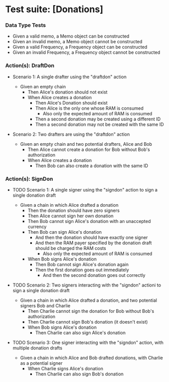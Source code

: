 # Test suite: \[Donations\]

### Data Type Tests
* Given a valid memo, a Memo object can be constructed
* Given an invalid memo, a Memo object cannot be constructed
* Given a valid Frequency, a Frequency object can be constructed
* Given an invalid Frequency, a Frequency object cannot be constructed

### Action(s): DraftDon
* Scenario 1: A single drafter using the \"draftdon\" action
  * Given an empty chain
    * Then Alice's donation should not exist
    * When Alice creates a donation
      * Then Alice's Donation should exist
      * Then Alice is the only one whose RAM is consumed
        * Also only the expected amount of RAM is consumed
      * Then a second donation may be created using a different ID
      * Then a second donation may not be created with the same ID

* Scenario 2: Two drafters are using the \"draftdon\" action
  * Given an empty chain and two potential drafters, Alice and Bob
    * Then Alice cannot create a donation for Bob without Bob's authorization
    * When Alice creates a donation
      * Then Bob can also create a donation with the same ID

### Action(s): SignDon

* TODO Scenario 1: A single signer using the "signdon" action to sign a single donation draft
  * Given a chain in which Alice drafted a donation
    * Then the donation should have zero signers
    * Then Alice cannot sign her own donation
    * Then Bob cannot sign Alice's donation with an unaccepted currency
    * Then Bob can sign Alice's donation
      * And then the donation should have exactly one signer
      * And then the RAM payer specified by the donation draft should be charged the RAM costs
        * Also only the expected amount of RAM is consumed
    * When Bob signs Alice's donation
      * Then Bob cannot sign Alice's donation again
      * Then the first donation goes out immediately
        * And then the second donation goes out correctly

* TODO Scenario 2: Two signers interacting with the "signdon" actioni to sign a single donation draft
  * Given a chain in which Alice drafted a donation, and two potential signers Bob and Charlie
    * Then Charlie cannot sign the donation for Bob without Bob's authorization
    * Then Charlie cannot sign Bob's donation (it doesn't exist)
    * When Bob signs Alice's donation
      * Then Charlie can also sign Alice's donation

* TODO Scenario 3: One signer interacting with the "signdon" action, with multiple donation drafts
  * Given a chain in which Alice and Bob drafted donations, with Charlie as a potential signer
    * When Charlie signs Alice's donation
      * Then Charlie can also sign Bob's donation

